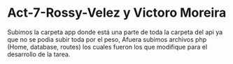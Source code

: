 # Act-7-Rossy-Velez y Victoro Moreira
Subimos la carpeta app donde está una parte de toda la carpeta del api ya que no se podia subir toda por el peso,
Afuera subimos archivos php (Home, database, routes)  los cuales fueron los que modifique para el desarrollo de la tarea.
